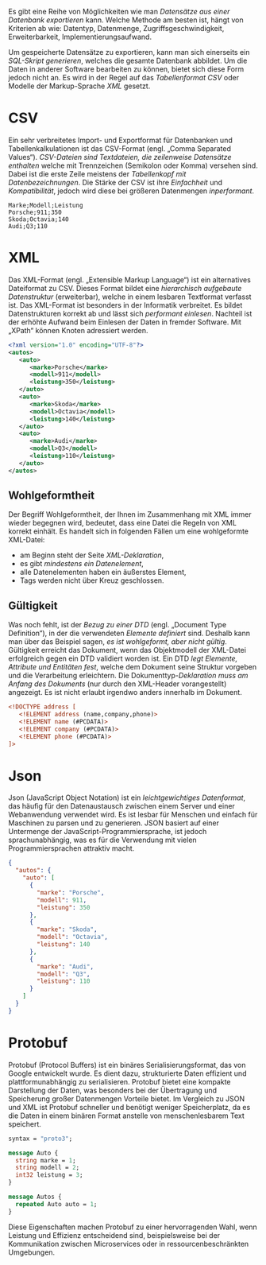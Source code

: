 Es gibt eine Reihe von Möglichkeiten wie man *Datensätze aus einer Datenbank exportieren* kann. Welche Methode am besten ist, hängt von Kriterien ab wie: Datentyp, Datenmenge, Zugriffsgeschwindigkeit, Erweiterbarkeit, Implementierungsaufwand.

Um gespeicherte Datensätze zu exportieren, kann man sich einerseits ein *SQL-Skript generieren*, welches die gesamte Datenbank abbildet. Um die Daten in anderer Software bearbeiten zu können, bietet sich diese Form jedoch nicht an. Es wird in der Regel auf das *Tabellenformat CSV* oder Modelle der Markup-Sprache *XML* gesetzt.

# CSV
Ein sehr verbreitetes Import- und Exportformat für Datenbanken und Tabellenkalkulationen ist das CSV-Format (engl. „Comma Separated Values“). *CSV-Dateien sind Textdateien, die zeilenweise Datensätze enthalten* welche mit Trennzeichen (Semikolon oder Komma) versehen sind. Dabei ist die erste Zeile meistens der *Tabellenkopf mit Datenbezeichnungen*. Die Stärke der CSV ist ihre *Einfachheit* und *Kompatibilität*, jedoch wird diese bei größeren Datenmengen *inperformant*.

```
Marke;Modell;Leistung
Porsche;911;350
Skoda;Octavia;140
Audi;Q3;110
```

# XML
Das XML-Format (engl. „Extensible Markup Language“) ist ein alternatives Dateiformat zu CSV. Dieses Format bildet eine *hierarchisch aufgebaute Datenstruktur* (erweiterbar), welche in einem lesbaren Textformat verfasst ist. Das XML-Format ist besonders in der Informatik verbreitet. Es bildet Datenstrukturen korrekt ab und lässt sich *performant einlesen*. Nachteil ist der erhöhte Aufwand beim Einlesen der Daten in fremder Software. Mit „XPath“ können Knoten adressiert werden.

``` xml
<?xml version="1.0" encoding="UTF-8"?>
<autos>
   <auto>
      <marke>Porsche</marke>
      <modell>911</modell>
      <leistung>350</leistung>
   </auto>
   <auto>
      <marke>Skoda</marke>
      <modell>Octavia</modell>
      <leistung>140</leistung>
   </auto>
   <auto>
      <marke>Audi</marke>
      <modell>Q3</modell>
      <leistung>110</leistung>
   </auto>
</autos>
```

## Wohlgeformtheit
Der Begriff Wohlgeformtheit, der Ihnen im Zusammenhang mit XML immer wieder begegnen wird, bedeutet, dass eine Datei die Regeln von XML korrekt einhält. Es handelt sich in folgenden Fällen um eine wohlgeformte XML-Datei:
- am Beginn steht der Seite *XML-Deklaration*,
- es gibt *mindestens ein Datenelement*,
- alle Datenelementen haben ein äußerstes Element,
- Tags werden nicht über Kreuz geschlossen.

## Gültigkeit
Was noch fehlt, ist der *Bezug zu einer DTD* (engl. „Document Type Definition“), in der die verwendeten *Elemente definiert* sind. Deshalb kann man über das Beispiel sagen, *es ist wohlgeformt, aber nicht gültig*. Gültigkeit erreicht das Dokument, wenn das Objektmodell der XML-Datei erfolgreich gegen ein DTD validiert worden ist. Ein DTD *legt Elemente, Attribute und Entitäten fest*, welche dem Dokument seine Struktur vorgeben und die Verarbeitung erleichtern. Die Dokumenttyp-*Deklaration muss am Anfang des Dokuments* (nur durch den XML-Header vorangestellt) angezeigt. Es ist nicht erlaubt irgendwo anders innerhalb im Dokument.

``` xml
<!DOCTYPE address [
   <!ELEMENT address (name,company,phone)>
   <!ELEMENT name (#PCDATA)>
   <!ELEMENT company (#PCDATA)>
   <!ELEMENT phone (#PCDATA)>
]>
```

# Json
Json (JavaScript Object Notation) ist ein *leichtgewichtiges Datenformat*, das häufig für den Datenaustausch zwischen einem Server und einer Webanwendung verwendet wird. Es ist lesbar für Menschen und einfach für Maschinen zu parsen und zu generieren. JSON basiert auf einer Untermenge der JavaScript-Programmiersprache, ist jedoch sprachunabhängig, was es für die Verwendung mit vielen Programmiersprachen attraktiv macht.

``` json
{
  "autos": {
    "auto": [
      {
        "marke": "Porsche",
        "modell": 911,
        "leistung": 350
      },
      {
        "marke": "Skoda",
        "modell": "Octavia",
        "leistung": 140
      },
      {
        "marke": "Audi",
        "modell": "Q3",
        "leistung": 110
      }
    ]
  }
}
```

# Protobuf
Protobuf (Protocol Buffers) ist ein binäres Serialisierungsformat, das von Google entwickelt wurde. Es dient dazu, strukturierte Daten effizient und plattformunabhängig zu serialisieren. Protobuf bietet eine kompakte Darstellung der Daten, was besonders bei der Übertragung und Speicherung großer Datenmengen Vorteile bietet. Im Vergleich zu JSON und XML ist Protobuf schneller und benötigt weniger Speicherplatz, da es die Daten in einem binären Format anstelle von menschenlesbarem Text speichert.

``` protobuf
syntax = "proto3";

message Auto {
  string marke = 1;
  string modell = 2;
  int32 leistung = 3;
}

message Autos {
  repeated Auto auto = 1;
}
```

Diese Eigenschaften machen Protobuf zu einer hervorragenden Wahl, wenn Leistung und Effizienz entscheidend sind, beispielsweise bei der Kommunikation zwischen Microservices oder in ressourcenbeschränkten Umgebungen.